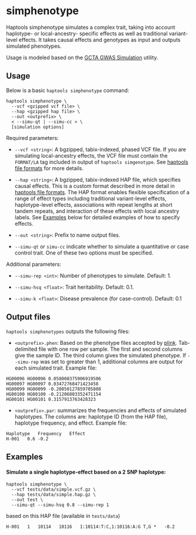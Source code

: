 # simphenotype

Haptools simphenotype simulates a complex trait, taking into account haplotype- or local-ancestry- specific effects as well as traditional variant-level effects. It takes causal effects and genotypes as input and outputs simulated phenotypes.

Usage is modeled based on the [GCTA GWAS Simulation](https://yanglab.westlake.edu.cn/software/gcta/#GWASSimulation) utility.

## Usage

Below is a basic `haptools simphenotype` command:

```
haptools simphenotype \
  --vcf <gzipped vcf file> \
  --hap <gzipped hap file> \
  --out <outprefix> \
  < --simu-qt | --simu-cc > \
  [simulation options]
```

Required parameters:

* `--vcf <string>`: A bgzipped, tabix-indexed, phased VCF file. If you are simulating local-ancestry effects, the VCF file must contain the `FORMAT/LA` tag included in output of `haptools simgenotype`. See [haptools file formats](../../docs/formats/inputs.rst) for more details.

* `--hap <string>`: A bgzipped, tabix-indexed HAP file, which specifies causal effects. This is a custom format described in more detail in [haptools file formats](../../docs/formats/haplotypes.rst). The HAP format enables flexible specification of a range of effect types including traditional variant-level effects, haplotype-level effects, associations with repeat lengths at short tandem repeats, and interaction of these effects with local ancestry labels. See [Examples](#examples) below for detailed examples of how to specify effects.

* `--out <string>`: Prefix to name output files.

* `--simu-qt` or `simu-cc` indicate whether to simulate a quantitative or case control trait. One of these two options must be specified.

Additional parameters:

* `--simu-rep <int>`: Number of phenotypes to simulate. Default: 1.

* `--simu-hsq <float>`: Trait heritability. Default: 0.1.

* `--simu-k <float>`: Disease prevalence (for case-control). Default: 0.1

## Output files

`haptools simphenotypes` outputs the following files:

* `<outprefix>.phen`: Based on the phenotype files accepted by [plink](https://www.cog-genomics.org/plink/1.9/input#pheno). Tab-delimited file with one row per sample. The first and second columns give the sample ID. The third column gives the simulated phenotype. If `--simu-rep` was set to greater than 1, additional columns are output for each simulated trait. Example file:

```
HG00096	HG00096	0.058008375906919506
HG00097	HG00097	0.03472768471423458
HG00099	HG00099	-0.20850127859705808
HG00100	HG00100	-0.21206803352471154
HG00101	HG00101	0.3157913763428323
```

* `<outprefix>.par`: summarizes the frequencies and effects of simulated haplotypes. The columns are: haplotype ID (from the HAP file), haplotype frequency, and effect. Example file:

```
Haplotype	Frequency	Effect
H-001	0.6	-0.2
```

<a name="examples"></a>
## Examples

#### Simulate a single haplotype-effect based on a 2 SNP haplotype:

```
haptools simphenotype \
  --vcf tests/data/simple.vcf.gz \
  --hap tests/data/simple.hap.gz \
  --out test \
  --simu-qt --simu-hsq 0.8 --simu-rep 1
```

based on this HAP file (available in `tests/data`)

```
H-001	1	10114	10116	1:10114:T:C,1:10116:A:G	T,G	*	-0.2
```